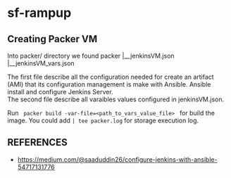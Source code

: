 # sf-rampup


## Creating Packer VM

Into packer/ directory we found
packer
|__jenkinsVM.json
|__jenkinsVM_vars.json
  
The first file describe all the configuration needed for create an artifact (AMI) that its configuration management is make with Ansible.  Ansible install and configure Jenkins Server.  
The second file describe all varaibles values configured in jenkinsVM.json.  
  
Run  ```  packer build -var-file=<path_to_vars_value_file>  ``` for build the image.
You could add ``` | tee packer.log ``` for storage execution log.


## REFERENCES
- https://medium.com/@saaduddin26/configure-jenkins-with-ansible-54717131776
